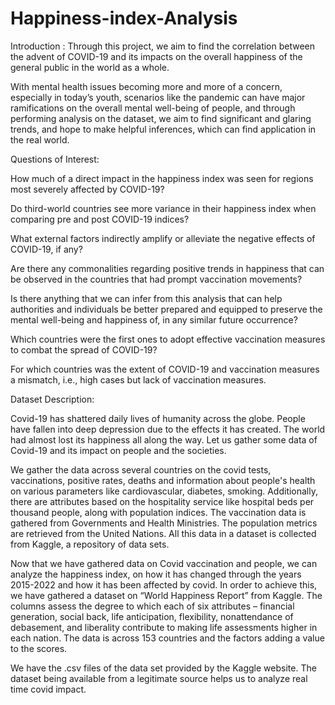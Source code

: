 # Happiness-index-Analysis

Introduction :
Through this project, we aim to find the correlation between the advent of COVID-19 and its impacts on the overall happiness of the general public in the world as a whole. <p>
With mental health issues becoming more and more of a concern, especially in today’s youth, scenarios like the pandemic can have major ramifications on the overall mental well-being of people, and through performing analysis on the dataset, we aim to find significant and glaring trends, and hope to make helpful inferences, which can find application in the real world.<p>
Questions of Interest:<p>
How much of a direct impact in the happiness index was seen for regions most severely affected by COVID-19?<p>
 Do third-world countries see more variance in their happiness index when comparing pre and post COVID-19 indices?<p>
What external factors indirectly amplify or alleviate the negative effects of COVID-19, if any?<p>
Are there any commonalities regarding positive trends in happiness that can be observed in the countries that had prompt vaccination movements?<p>
Is there anything that we can infer from this analysis that can help authorities and individuals be better prepared and equipped to preserve the mental well-being and happiness of, in any similar future occurrence?<p>
Which countries were the first ones to adopt effective vaccination measures to combat the spread of COVID-19?<p>
For which countries was the extent of COVID-19 and vaccination measures a mismatch, i.e., high cases but lack of vaccination measures. <p>


Dataset Description:<p>
Covid-19 has shattered daily lives of humanity across the globe. People have fallen into deep depression due to the effects it has created. The world had almost lost its happiness all along the way. Let us gather some data of Covid-19 and its impact on people and the societies. <p>

We gather the data across several countries on the covid tests, vaccinations, positive rates, deaths and information about people's health on various parameters like cardiovascular, diabetes, smoking. Additionally, there are attributes based on the hospitality service like hospital beds per thousand people, along with population indices. The vaccination data is gathered from Governments and Health Ministries. The population metrics are retrieved from the United Nations. All this data in a dataset is collected from Kaggle, a repository of data sets.<p>

Now that we have gathered data on Covid vaccination and people, we can analyze the happiness index, on how it has changed through the years 2015-2022 and how it has been affected by covid. In order to achieve this, we have gathered a dataset on “World Happiness Report” from Kaggle. The columns assess the degree to which each of six attributes – financial generation, social back, life anticipation, flexibility, nonattendance of debasement, and liberality contribute to making life assessments higher in each nation. The data is across 153 countries and the factors adding a value to the scores.<p>

We have the .csv files of the data set provided by the Kaggle website. The dataset being available from a legitimate source helps us to analyze real time covid impact. 

